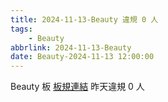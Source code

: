 ```yaml
---
title: 2024-11-13-Beauty 違規 0 人
tags:
    - Beauty
abbrlink: 2024-11-13-Beauty
date: Beauty-2024-11-13 12:00:00
---
```

Beauty 板 [板規連結](https://www.ptt.cc/bbs/Beauty/M.1630069980.A.84B.html)
昨天違規 0 人
